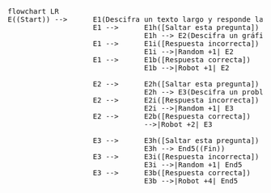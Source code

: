 <pre class="mermaid">
flowchart LR
E((Start)) --> 		E1(Descifra un texto largo y responde las preguntas relacionadas)
					E1 --> 		E1h([Saltar esta pregunta]) 
								E1h --> E2(Descifra un gráfico confuso y responde las preguntas relacionadas)
					E1 --> 		E1i([Respuesta incorrecta]) 
								E1i -->|Random +1| E2
					E1 --> 		E1b([Respuesta correcta]) 
								E1b -->|Robot +1| E2
					
					E2 --> 		E2h([Saltar esta pregunta]) 
								E2h --> E3(Descifra un problema complejo de lógica y propón una solución de entre las propuestas)
					E2 --> 		E2i([Respuesta incorrecta]) 
								E2i -->|Random +1| E3
					E2 --> 		E2b([Respuesta correcta]) 
								-->|Robot +2| E3
					
					E3 --> 		E3h([Saltar esta pregunta]) 
								E3h	--> End5((Fin))
					E3 --> 		E3i([Respuesta incorrecta])
								E3i -->|Random +1| End5
					E3 --> 		E3b([Respuesta correcta]) 
								E3b -->|Robot +4| End5
</pre>

<script type="module">
	import mermaid from 'https://cdn.jsdelivr.net/npm/mermaid@10/dist/mermaid.esm.min.mjs';
	mermaid.initialize({
		startOnLoad: true,
		theme: 'default'
	});
</script>
